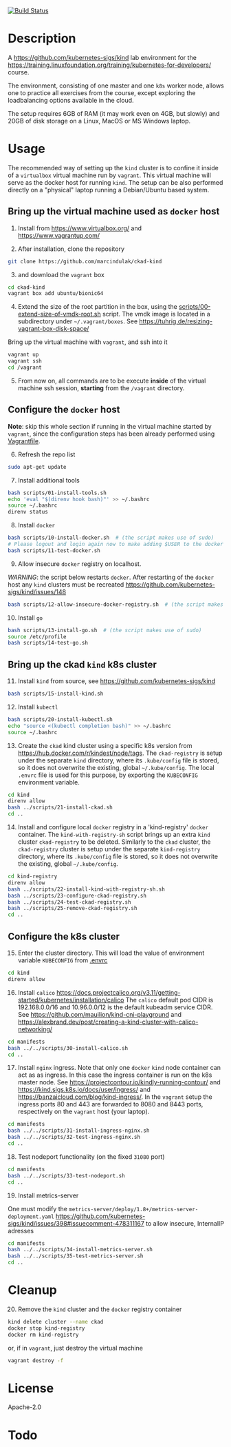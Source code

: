 [![Build Status](https://travis-ci.org/marcindulak/ckad-kind.svg?branch=master)](https://travis-ci.org/marcindulak/ckad-kind)

# Description

A https://github.com/kubernetes-sigs/kind lab environment for the https://training.linuxfoundation.org/training/kubernetes-for-developers/ course.

The environment, consisting of one master and one `k8s` worker node,
allows one to practice all exercises from the course,
except exploring the loadbalancing options available in the cloud.

The setup requires 6GB of RAM (it may work even on 4GB, but slowly) and
20GB of disk storage on a Linux, MacOS or MS Windows laptop.


# Usage

The recommended way of setting up the `kind` cluster is to confine it inside
of a `virtualbox` virtual machine run by `vagrant`.
This virtual machine will serve as the docker host for running `kind`.
The setup can be also performed directly on a "physical" laptop running a Debian/Ubuntu based system.


## Bring up the virtual machine used as `docker` host

1. Install from https://www.virtualbox.org/ and https://www.vagrantup.com/

2. After installation, clone the repository

```sh
git clone https://github.com/marcindulak/ckad-kind
```

3. and download the `vagrant` box

```sh
cd ckad-kind
vagrant box add ubuntu/bionic64
```

4. Extend the size of the root partition in the box, using the [scripts/00-extend-size-of-vmdk-root.sh](scripts/00-extend-size-of-vmdk-root.sh) script.
The vmdk image is located in a subdirectory under `~/.vagrant/boxes`. See https://tuhrig.de/resizing-vagrant-box-disk-space/

Bring up the virtual machine with `vagrant`, and ssh into it

```sh
vagrant up
vagrant ssh
cd /vagrant
```

5. From now on, all commands are to be execute **inside** of the virtual machine ssh session,
**starting** from the `/vagrant` directory.


## Configure the `docker` host

**Note**: skip this whole section if running in the virtual machine started by `vagrant`,
since the configuration steps has been already performed using [Vagrantfile](Vagrantfile).

6. Refresh the repo list

```sh
sudo apt-get update
```

7. Install additional tools

```sh
bash scripts/01-install-tools.sh
echo 'eval "$(direnv hook bash)"' >> ~/.bashrc
source ~/.bashrc
direnv status
```

8. Install `docker`

```sh
bash scripts/10-install-docker.sh  # (the script makes use of sudo)
# Please logout and login again now to make adding $USER to the docker group effective
bash scripts/11-test-docker.sh
```

9. Allow insecure `docker` registry on localhost.

*WARNING*: the script below restarts `docker`.
After restarting of the `docker` host any `kind` clusters must be recreated
https://github.com/kubernetes-sigs/kind/issues/148


```sh
bash scripts/12-allow-insecure-docker-registry.sh  # (the script makes use of sudo)
```

10. Install `go`

```sh
bash scripts/13-install-go.sh  # (the script makes use of sudo)
source /etc/profile
bash scripts/14-test-go.sh
```


## Bring up the ckad `kind` k8s cluster

11. Install `kind` from source, see https://github.com/kubernetes-sigs/kind

```sh
bash scripts/15-install-kind.sh
```

12. Install `kubectl`

```sh
bash scripts/20-install-kubectl.sh
echo "source <(kubectl completion bash)" >> ~/.bashrc
source ~/.bashrc
```

13. Create the `ckad` kind cluster using a specific k8s version from https://hub.docker.com/r/kindest/node/tags.
The `ckad-registry` is setup under the separate `kind` directory,
where its `.kube/config` file is stored, so it does not overwrite the existing, global `~/.kube/config`.
The local `.envrc` file is used for this purpose, by exporting the `KUBECONFIG` environment variable.

```sh
cd kind
direnv allow
bash ../scripts/21-install-ckad.sh
cd ..
```

14. Install and configure local `docker` registry in a 'kind-registry' `docker` container.
The `kind-with-registry-sh` script brings up an extra `kind` cluster `ckad-registry` to be deleted.
Similarly to the `ckad` cluster, the `ckad-registry` cluster is setup under the separate `kind-registry` directory,
where its `.kube/config` file is stored, so it does not overwrite the existing, global `~/.kube/config`.

```sh
cd kind-registry
direnv allow
bash ../scripts/22-install-kind-with-registry-sh.sh
bash ../scripts/23-configure-ckad-registry.sh
bash ../scripts/24-test-ckad-registry.sh
bash ../scripts/25-remove-ckad-registry.sh
cd ..
```

## Configure the k8s cluster

15. Enter the cluster directory. This will load the value of environment variable `KUBECONFIG` from [.envrc](kind/.envrc)

```sh
cd kind
direnv allow
```

16. Install `calico` https://docs.projectcalico.org/v3.11/getting-started/kubernetes/installation/calico
The `calico` default pod CIDR is 192.168.0.0/16 and 10.96.0.0/12 is the default kubeadm service CIDR.
See https://github.com/mauilion/kind-cni-playground and
https://alexbrand.dev/post/creating-a-kind-cluster-with-calico-networking/

```sh
cd manifests
bash ../../scripts/30-install-calico.sh
cd ..
```

17. Install `nginx` ingress. Note that only one `docker` `kind` node container can act as as ingress.
In this case the ingress container is run on the k8s master node.
See  https://projectcontour.io/kindly-running-contour/ and
https://kind.sigs.k8s.io/docs/user/ingress/ and https://banzaicloud.com/blog/kind-ingress/.
In the `vagrant` setup the ingress ports 80 and 443 are forwarded to
8080 and 8443 ports, respectively on the `vagrant` host (your laptop).

```sh
cd manifests
bash ../../scripts/31-install-ingress-nginx.sh
bash ../../scripts/32-test-ingress-nginx.sh
cd ..
```

18. Test nodeport functionality (on the fixed `31080` port)

```sh
cd manifests
bash ../../scripts/33-test-nodeport.sh
cd ..
```

19. Install metrics-server

One must modify the `metrics-server/deploy/1.8+/metrics-server-deployment.yaml`
https://github.com/kubernetes-sigs/kind/issues/398#issuecomment-478311167
to allow insecure, InternalIP adresses

```sh
cd manifests
bash ../../scripts/34-install-metrics-server.sh
bash ../../scripts/35-test-metrics-server.sh
cd ..
```


# Cleanup

20. Remove the `kind` cluster and the `docker` registry container

```sh
kind delete cluster --name ckad
docker stop kind-registry
docker rm kind-registry
```

or, if in `vagrant`, just destroy the virtual machine

```sh
vagrant destroy -f
```


# License

Apache-2.0


# Todo
